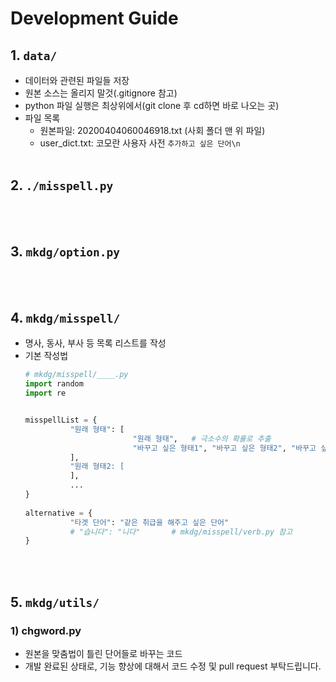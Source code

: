 # Development Guide
## 1. ```data/```
* 데이터와 관련된 파일들 저장
* 원본 소스는 올리지 말것(.gitignore 참고)
* python 파일 실행은 최상위에서(git clone 후 cd하면 바로 나오는 곳)
* 파일 목록
  * 원본파일: 20200404060046918.txt (사회 폴더 맨 위 파일)
  * user_dict.txt: 코모란 사용자 사전 ```추가하고 싶은 단어\n```
<br><br>
 
## 2. ```./misspell.py```
<br><br>

## 3. ```mkdg/option.py```
<br><br>

## 4. ```mkdg/misspell/```
* 명사, 동사, 부사 등 목록 리스트를 작성
* 기본 작성법
  ```python 
  # mkdg/misspell/____.py
  import random
  import re


  misspellList = {
            "원래 형태": [
                          "원래 형태",   # 극소수의 확률로 추출
                          "바꾸고 싶은 형태1", "바꾸고 싶은 형태2", "바꾸고 싶은 형태3", ...
            ],
            "원래 형태2: [
            ],
            ...
  }
    
  alternative = {
            "타겟 단어": "같은 취급을 해주고 싶은 단어"
            # "습니다": "니다"       # mkdg/misspell/verb.py 참고
  }
  ```
<br><br>

## 5. ```mkdg/utils/```
### 1) chgword.py
* 원본을 맞춤법이 틀린 단어들로 바꾸는 코드
* 개발 완료된 상태로, 기능 향상에 대해서 코드 수정 및 pull request 부탁드립니다.
<br><br>
